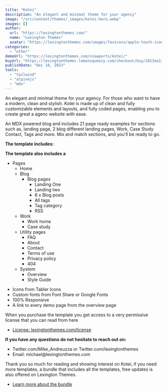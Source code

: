 ```yaml
---
title: "Kotei"
description: "An elegant and minimal theme for your agency"
image: "/src/content/themes/_images/kotei-hero.webp"
images: []
author:
  url: "https://lexingtonthemes.com/"
  name: "Lexington Themes"
  avatar: "https://lexingtonthemes.com/images/favicons/apple-touch-icon.png"
categories:
  - "other"
demoUrl: "https://lexingtonthemes.com/viewports/kotei/"
buyUrl: "https://lexingtonthemes.lemonsqueezy.com/checkout/buy/2813ea13-f8f9-41e3-8f02-e5ac0cffefaa?aff_ref=y3KrGoPZ"
publishDate: "Dec 18, 2023"
tools:
  - "tailwind"
  - "alpinejs"
  - "mdx"
---
```


<p>
An elegant and minimal theme for your agency. For those who want to have a modern, clean and stylish. Kotei is made up of clean and fully customizable elements and layouts, and fully coded pages, enabling you to create great a agenc website with ease.

An MDX powered blog and includes 21 page ready examples for sections such as, landing page, 2 blog different landing pages, Work, Case Study Contact, Tags and more. Mix and match sections, and you'll be ready to go.

</p>
<p><strong>The template includes:</strong></p>

<p><strong>The template also includes a</strong></p>
<ul>
  <li>Pages
    <ul>
      <li>Home</li>
      <li>Blog
        <ul>
          <li>Blog pages
            <ul>
              <li>Landing One</li>
              <li>Landing two</li>
              <li>6 x Blog posts</li>
              <li>All tags</li>
              <li>Tag category</li>
              <li>RSS</li>
            </ul>
          </li>
        </ul>
      </li>
      <li>Work
        <ul>
          <li>Work home</li>
          <li>Case study</li>
        </ul>
      </li>
      <li>Utility pages
        <ul>
          <li>FAQ</li>
          <li>About</li>
          <li>Contact</li>
          <li>Terms of use</li>
          <li>Privacy policy</li>
          <li>404</li>
        </ul>
      </li>
      <li>System
        <ul>
          <li>Overview</li>
          <li>Style Guide</li>
        </ul>
      </li>
    </ul>
  </li>
</ul>
<ul>

  <li>Icons from Tabler Icons</li>
  <li>Custom fonts from Font Share or Google Fonts</li>
  <li>100%&nbsp;Responsive</li>
  <li>A link to every demo page from the overview page</li>
</ul>
<p>When you purchase the template you get access to a very permissive license that you can read from here</p>
<ul>
  <li><a href="https://lexingtonthemes.com/license/" rel="noopener noreferrer" target="_blank">License: lexingtonthemes.com/license</a></li>
</ul>
<p><strong>If you have any questions do not hesitate to reach out on:</strong></p>
<ul>
  <li>Twitter.com/Mike_Andreuzza or&nbsp;Twitter.com/lexingtonthemes</li>
  <li>Email: michael@lexingtonthemes.com</li>
</ul>
<p>Thank you so much for reading and showing interest on Kotei, if you need more templates, a bundle that includes all the templates, free updates is also offered on Lexington Themes.&nbsp;</p>
<ul>
  <li><a href="https://lexingtonthemes.com/pricing/" rel="noopener noreferrer" target="_blank">Learn more about the bundle</a></li>
</ul>
